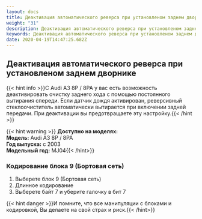 ```yaml
---
layout: docs
title: Деактивация автоматического реверса при установленом заднем дворнике
weight: "31"
description: Деактивация автоматического реверса при установленом заднем дворнике
keywords: Деактивация автоматического реверса при установленом заднем дворнике
date: 2020-04-19T14:47:25.682Z
---
```

## Деактивация автоматического реверса при установленом заднем дворнике

{{< hint info >}}С Audi A3 8P / 8PA у вас есть возможность деактивировать очистку заднего хода с помощью постоянного вытирания спереди. Если датчик дождя активирован, реверсивный стеклоочиститель автоматически вытирается при включении задней передачи. При деактивации вы предотвращаете эту настройку.{{< /hint >}}

{{< hint warning >}} **Доступно на моделях:**\
**Модель:** Audi A3 8P / 8PA\
**Год выпуска:** с 2003\
**Модельный год:** MJ04{{< /hint>}}

### **Кодирование блока 9 (Бортовая сеть)**

1. Выберете блок 9 (Бортовая сеть)
2. Длинное кодирование
3. Выберете байт 7 и уберите галочку в бит 7


{{< hint danger >}}И помните, что все манипуляции с блоками и кодировкой, Вы делаете на свой страх и риск.{{< /hint>}}
